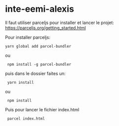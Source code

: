 # inte-eemi-alexis

Il faut utiliser parceljs pour installer et lancer le projet:
https://parceljs.org/getting_started.html

Pour installer parceljs:

 ```
 yarn global add parcel-bundler
 ```
 
 ou
 
 ```
  npm install -g parcel-bundler
 ```
 
 puis dans le dossier faites un:
 
 ```
  yarn install
 ```
 
 ou 
 
 ```
  npm install
 ```
 
 Puis pour lancer le fichier index.html
 
 ```
  parcel index.html
 ```
